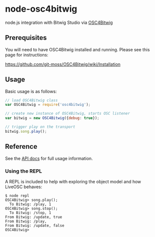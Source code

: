 node-osc4bitwig
============

node.js integration with Bitwig Studio via [OSC4Bitwig](https://github.com/git-moss/OSC4Bitwig)

## Prerequisites

You will need to have OSC4Bitwig installed and running.  Please see this page for instructions:

https://github.com/git-moss/OSC4Bitwig/wiki/Installation

## Usage
Basic usage is as follows:

```javascript
// load OSC4Bitwig class
var OSC4Bitwig = require('osc4bitwig');

// create new instance of OSC4Bitwig, starts OSC listener
var bitwig = new OSC4Bitwig({debug: true});

// trigger play on the transport
bitwig.song.play();
```

## Reference

See the [API docs](https://github.com/dinchak/node-osc4bitwig/wiki) for full usage information.

### Using the REPL

A REPL is included to help with exploring the object model and how LiveOSC behaves:

```
$ node repl
OSC4Bitwig> song.play();
  To Bitwig: /play, 1
OSC4Bitwig> song.stop();
  To Bitwig: /stop, 1
From Bitwig: /update, true
From Bitwig: /play, 
From Bitwig: /update, false
OSC4Bitwig>
```
